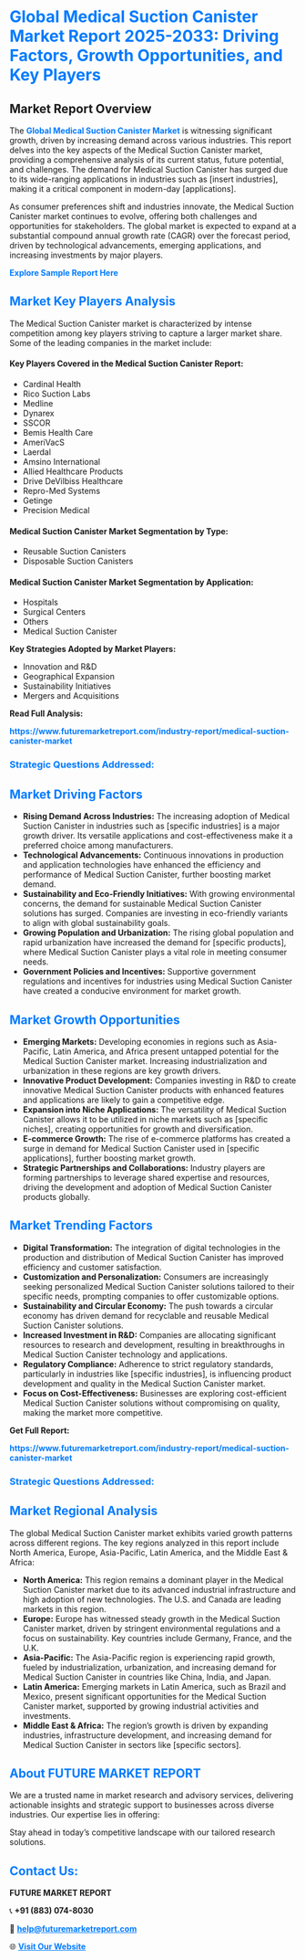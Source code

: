 <h1 style="color: #007BFF;">Global Medical Suction Canister Market Report 2025-2033: Driving Factors, Growth Opportunities, and Key Players</h1>

<section id="overview">
<h2>Market Report Overview</h2>
<p>The <a href="https://www.futuremarketreport.com/industry-report/medical-suction-canister-market" style="color: #007BFF; text-decoration: none;"><strong>Global Medical Suction Canister Market</strong></a> is witnessing significant growth, driven by increasing demand across various industries. This report delves into the key aspects of the Medical Suction Canister market, providing a comprehensive analysis of its current status, future potential, and challenges. The demand for Medical Suction Canister has surged due to its wide-ranging applications in industries such as [insert industries], making it a critical component in modern-day [applications].</p>
<p>As consumer preferences shift and industries innovate, the Medical Suction Canister market continues to evolve, offering both challenges and opportunities for stakeholders. The global market is expected to expand at a substantial compound annual growth rate (CAGR) over the forecast period, driven by technological advancements, emerging applications, and increasing investments by major players.</p>
</section>

<section id="overview">
<p><a href="https://www.futuremarketreport.com/request-sample/reportId=125420" style="color: #007BFF; text-decoration: none;"><strong>Explore Sample Report Here</strong></a></p>
</section>

<section id="key-players">
<h2 style="color: #007BFF;">Market Key Players Analysis</h2>
<p>The Medical Suction Canister market is characterized by intense competition among key players striving to capture a larger market share. Some of the leading companies in the market include:</p>
<h4>Key Players Covered in the Medical Suction Canister Report:</h4>
<ul><li>Cardinal Health</li><li>Rico Suction Labs</li><li>Medline</li><li>Dynarex</li><li>SSCOR</li><li>Bemis Health Care</li><li>AmeriVacS</li><li>Laerdal</li><li>Amsino International</li><li>Allied Healthcare Products</li><li>Drive DeVilbiss Healthcare</li><li>Repro-Med Systems</li><li>Getinge</li><li>Precision Medical</li></ul>
<h4>Medical Suction Canister Market Segmentation by Type:</h4>
<ul><li>Reusable Suction Canisters</li><li>Disposable Suction Canisters</li></ul>

<h4>Medical Suction Canister Market Segmentation by Application:</h4>
<ul><li>Hospitals</li><li>Surgical Centers</li><li>Others</li><li>Medical Suction Canister</li></ul>
<p><strong>Key Strategies Adopted by Market Players:</strong></p>
<ul>
<li>Innovation and R&D</li>
<li>Geographical Expansion</li>
<li>Sustainability Initiatives</li>
<li>Mergers and Acquisitions</li>
</ul>
</section>

<section>
<p><strong>Read Full Analysis: </strong></p><a href="https://www.futuremarketreport.com/industry-report/medical-suction-canister-market" style="color: #007BFF; text-decoration: none;"><strong>https://www.futuremarketreport.com/industry-report/medical-suction-canister-market</strong></a>
<h3 style="color: #007BFF;">Strategic Questions Addressed:</h3>
</section>

<section id="driving-factors">
<h2 style="color: #007BFF;">Market Driving Factors</h2>
<ul>
<li><strong>Rising Demand Across Industries:</strong> The increasing adoption of Medical Suction Canister in industries such as [specific industries] is a major growth driver. Its versatile applications and cost-effectiveness make it a preferred choice among manufacturers.</li>
<li><strong>Technological Advancements:</strong> Continuous innovations in production and application technologies have enhanced the efficiency and performance of Medical Suction Canister, further boosting market demand.</li>
<li><strong>Sustainability and Eco-Friendly Initiatives:</strong> With growing environmental concerns, the demand for sustainable Medical Suction Canister solutions has surged. Companies are investing in eco-friendly variants to align with global sustainability goals.</li>
<li><strong>Growing Population and Urbanization:</strong> The rising global population and rapid urbanization have increased the demand for [specific products], where Medical Suction Canister plays a vital role in meeting consumer needs.</li>
<li><strong>Government Policies and Incentives:</strong> Supportive government regulations and incentives for industries using Medical Suction Canister have created a conducive environment for market growth.</li>
</ul>
</section>

<section id="growth-opportunities">
<h2 style="color: #007BFF;">Market Growth Opportunities</h2>
<ul>
<li><strong>Emerging Markets:</strong> Developing economies in regions such as Asia-Pacific, Latin America, and Africa present untapped potential for the Medical Suction Canister market. Increasing industrialization and urbanization in these regions are key growth drivers.</li>
<li><strong>Innovative Product Development:</strong> Companies investing in R&D to create innovative Medical Suction Canister products with enhanced features and applications are likely to gain a competitive edge.</li>
<li><strong>Expansion into Niche Applications:</strong> The versatility of Medical Suction Canister allows it to be utilized in niche markets such as [specific niches], creating opportunities for growth and diversification.</li>
<li><strong>E-commerce Growth:</strong> The rise of e-commerce platforms has created a surge in demand for Medical Suction Canister used in [specific applications], further boosting market growth.</li>
<li><strong>Strategic Partnerships and Collaborations:</strong> Industry players are forming partnerships to leverage shared expertise and resources, driving the development and adoption of Medical Suction Canister products globally.</li>
</ul>
</section>

<section id="trending-factors">
<h2 style="color: #007BFF;">Market Trending Factors</h2>
<ul>
<li><strong>Digital Transformation:</strong> The integration of digital technologies in the production and distribution of Medical Suction Canister has improved efficiency and customer satisfaction.</li>
<li><strong>Customization and Personalization:</strong> Consumers are increasingly seeking personalized Medical Suction Canister solutions tailored to their specific needs, prompting companies to offer customizable options.</li>
<li><strong>Sustainability and Circular Economy:</strong> The push towards a circular economy has driven demand for recyclable and reusable Medical Suction Canister solutions.</li>
<li><strong>Increased Investment in R&D:</strong> Companies are allocating significant resources to research and development, resulting in breakthroughs in Medical Suction Canister technology and applications.</li>
<li><strong>Regulatory Compliance:</strong> Adherence to strict regulatory standards, particularly in industries like [specific industries], is influencing product development and quality in the Medical Suction Canister market.</li>
<li><strong>Focus on Cost-Effectiveness:</strong> Businesses are exploring cost-efficient Medical Suction Canister solutions without compromising on quality, making the market more competitive.</li>
</ul>
</section>

<section>
<p><strong>Get Full Report: </strong></p><a href="https://www.futuremarketreport.com/industry-report/medical-suction-canister-market" style="color: #007BFF; text-decoration: none;"><strong>https://www.futuremarketreport.com/industry-report/medical-suction-canister-market</strong></a>
<h3 style="color: #007BFF;">Strategic Questions Addressed:</h3>
</section>


<section id="regional-analysis">
<h2 style="color: #007BFF;">Market Regional Analysis</h2>
<p>The global Medical Suction Canister market exhibits varied growth patterns across different regions. The key regions analyzed in this report include North America, Europe, Asia-Pacific, Latin America, and the Middle East & Africa:</p>
<ul>
<li><strong>North America:</strong> This region remains a dominant player in the Medical Suction Canister market due to its advanced industrial infrastructure and high adoption of new technologies. The U.S. and Canada are leading markets in this region.</li>
<li><strong>Europe:</strong> Europe has witnessed steady growth in the Medical Suction Canister market, driven by stringent environmental regulations and a focus on sustainability. Key countries include Germany, France, and the U.K.</li>
<li><strong>Asia-Pacific:</strong> The Asia-Pacific region is experiencing rapid growth, fueled by industrialization, urbanization, and increasing demand for Medical Suction Canister in countries like China, India, and Japan.</li>
<li><strong>Latin America:</strong> Emerging markets in Latin America, such as Brazil and Mexico, present significant opportunities for the Medical Suction Canister market, supported by growing industrial activities and investments.</li>
<li><strong>Middle East & Africa:</strong> The region’s growth is driven by expanding industries, infrastructure development, and increasing demand for Medical Suction Canister in sectors like [specific sectors].</li>
</ul>
</section>

<footer>
<h2 style="color: #007BFF;">About FUTURE MARKET REPORT</h2>
<p>We are a trusted name in market research and advisory services, delivering actionable insights and strategic support to businesses across diverse industries. Our expertise lies in offering:</p>

<p>Stay ahead in today’s competitive landscape with our tailored research solutions.</p>

<h2 style="color: #007BFF;">Contact Us:</h2>
<p><strong>FUTURE MARKET REPORT</strong></p>
<p>📞 <strong>+91 (883) 074-8030</strong></p>
<p>📧 <strong><a href="mailto:help@futuremarketreport.com" style="color: #007BFF;">help@futuremarketreport.com</a></strong></p>
<p>🌐 <strong><a href="https://www.futuremarketreport.com/" style="color: #007BFF;">Visit Our Website</a></strong></p>
</footer>